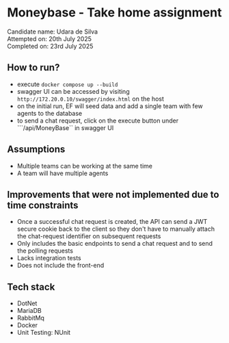 # Moneybase - Take home assignment

Candidate name: Udara de Silva  
Attempted on: 20th July 2025  
Completed on: 23rd July 2025  

## How to run?
 - execute ```docker compose up --build```
 - swagger UI can be accessed by visiting ```http://172.20.0.10/swagger/index.html``` on the host
 - on the initial run, EF will seed data and add a single team with few agents to the database
 - to send a chat request, click on the execute button under ```/api/MoneyBase`` in swagger UI

## Assumptions
 - Multiple teams can be working at the same time
 - A team will have multiple agents

## Improvements that were not implemented due to time constraints
 - Once a successful chat request is created, the API can send a JWT secure cookie back to the client so they don't have to manually attach the chat-request identifier on subsequent requests
 - Only includes the basic endpoints to send a chat request and to send the polling requests
 - Lacks integration tests
 - Does not include the front-end

## Tech stack
 - DotNet
 - MariaDB
 - RabbitMq
 - Docker
 - Unit Testing: NUnit
